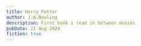 ```yaml
---
title: Harry Potter
author: J.K.Rowling
description: First book i read in between movies
pubDate: 21 Aug 2024
fiction: true
---
```

